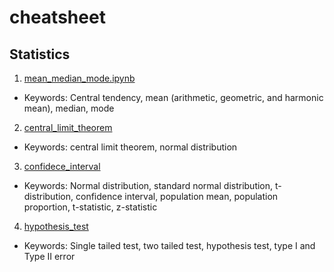 # cheatsheet

## Statistics
1. [mean_median_mode.ipynb](https://github.com/ksonod/my_statistics/blob/master/mean_median_mode.ipynb)
- Keywords: Central tendency, mean (arithmetic, geometric, and harmonic mean), median, mode

2. [central_limit_theorem](https://github.com/ksonod/my_statistics/blob/master/central_limit_theorem.ipynb)  
- Keywords: central limit theorem, normal distribution

3. [confidece_interval](https://github.com/ksonod/my_statistics/blob/master/onfidence_interval.ipynb) 
- Keywords: Normal distribution, standard normal distribution, t-distribution, confidence interval, population mean, population proportion, t-statistic, z-statistic

4. [hypothesis_test](https://github.com/ksonod/my_statistics/blob/master/hypothesis_test.ipynb) 
- Keywords: Single tailed test, two tailed test, hypothesis test, type I and Type II error
